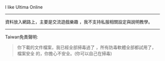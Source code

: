 I like Ultima Online


---

資料放入網路上，主要是交流遊戲樂趣
，我不支持私服相關設定與說明教學。

---


Taiwan免責聲明:
> 你下載的文件檔案，我已經全部掃毒過了
> ，所有防毒軟體全部都試用了，檔案安全
> 的，你擔心不安全。(你可以自己在掃毒)




